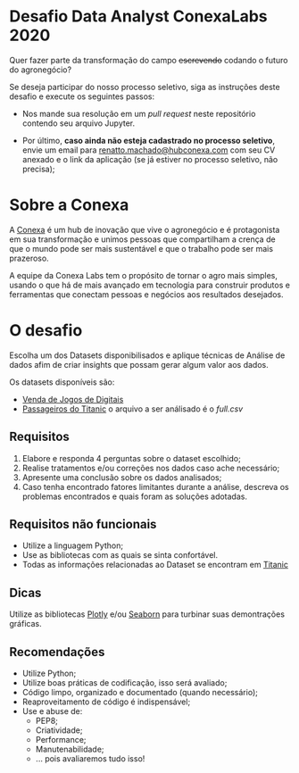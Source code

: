 # Desafio Data Analyst ConexaLabs 2020

Quer fazer parte da transformação do campo ~~escrevendo~~ codando o futuro do agronegócio?

Se deseja participar do nosso processo seletivo, siga as instruções deste desafio e execute os seguintes passos: 

* Nos mande sua resolução em um *pull request* neste repositório contendo seu arquivo Jupyter.

* Por último, **caso ainda não esteja cadastrado no processo seletivo**, envie um email para [renatto.machado@hubconexa.com](mailto:renatto.machado@hubconexa.com) com seu CV anexado e o link da aplicação (se já estiver no processo seletivo, não precisa);


# Sobre a Conexa

A [Conexa](http://hubconexa.com/) é um hub de inovação que vive o agronegócio e é protagonista em sua transformação e unimos pessoas que compartilham a crença de que o mundo pode ser mais sustentável e que o trabalho pode ser mais prazeroso.

A equipe da Conexa Labs tem o propósito de tornar o agro mais simples, usando o que há de mais avançado em tecnologia para construir produtos e ferramentas que conectam pessoas e negócios aos resultados desejados.


# O desafio
Escolha um dos Datasets disponibilisados e aplique técnicas de Análise de dados afim de criar insights que possam gerar algum valor aos dados.

Os datasets disponíveis são:
- [Venda de Jogos de Digitais](https://www.kaggle.com/gregorut/videogamesales)
- [Passageiros do Titanic](https://www.kaggle.com/pavlofesenko/titanic-extended?select=full.csv) o arquivo a ser análisado é o *full.csv*


## Requisitos

1. Elabore e responda 4 perguntas sobre o dataset escolhido;
2. Realise tratamentos e/ou correções nos dados caso ache necessário;
3. Apresente uma conclusão sobre os dados analisados;
4. Caso tenha encontrado fatores limitantes durante a análise, descreva os problemas encontrados e quais foram as soluções adotadas.


## Requisitos não funcionais

- Utilize a linguagem Python;
- Use as bibliotecas com as quais se sinta confortável.
- Todas as informações relacionadas ao Dataset se encontram em [Titanic](https://www.kaggle.com/pavlofesenko/titanic-extended?select=full.csv)


## Dicas

Utilize as bibliotecas [Plotly](https://plotly.com/python/) e/ou [Seaborn](https://seaborn.pydata.org) para turbinar suas demontrações gráficas.


## Recomendações

* Utilize Python;
* Utilize boas práticas de codificação, isso será avaliado;
* Código limpo, organizado e documentado (quando necessário);
* Reaproveitamento de código é indispensável;
* Use e abuse de:
  * PEP8;
  * Criatividade;
  * Performance;
  * Manutenabilidade;
  * ... pois avaliaremos tudo isso!
